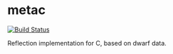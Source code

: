 # metac
[![Build Status](https://travis-ci.org/aodinokov/metac.svg?branch=master)](https://travis-ci.org/aodinokov/metac)

Reflection implementation for C, based on dwarf data.
